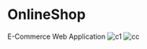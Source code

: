 # OnlineShop
 E-Commerce Web Application
![c1](https://github.com/user-attachments/assets/c02b6d13-6f9c-4aa8-af51-bd6fed0a68e8)
![cc](https://github.com/user-attachments/assets/722d3e15-e269-4e91-97d2-b6797da1d6c7)
